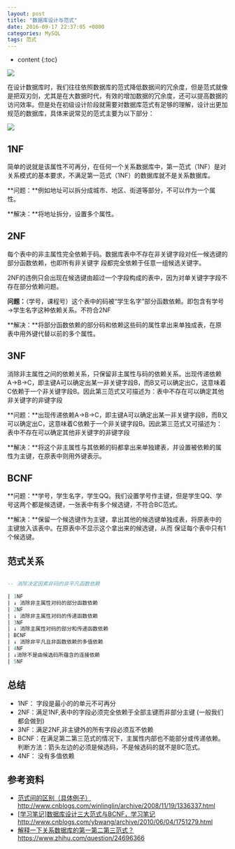 ```yaml
---
layout: post
title: "数据库设计与范式"
date: 2016-09-17 22:37:05 +0800
categories: MySQL
tags: 范式
---
```

* content
{:toc}


![](http://i.imgur.com/UWieaYs.png)







在设计数据库时，我们往往依照数据库的范式降低数据间的冗余度，但是范式就像是把双刃剑，尤其是在大数据时代，有效的增加数据的冗余度，还可以提高数据的访问效率。但是处在初级设计阶段就需要对数据库范式有足够的理解，设计出更加规范的数据库，具体来说常见的范式主要为以下部分：


![](http://i.imgur.com/rDJh8wu.png)


## 1NF ##

简单的说就是该属性不可再分，在任何一个关系数据库中，第一范式（1NF）是对关系模式的基本要求，不满足第一范式（1NF）的数据库就不是关系数据库。

**问题：**例如地址可以拆分成城市、地区、街道等部分，不可以作为一个属性。

**解决：**将地址拆分，设置多个属性。

## 2NF ##

每个表中的非主属性完全依赖于码。数据库表中不存在非关键字段对任一候选键的部分函数依赖，也即所有非关键字 段都完全依赖于任意一组候选关键字。

2NF的违例只会出现在候选键由超过一个字段构成的表中，因为对单关键字字段不存在部分依赖问题。

**问题：**（学号，课程号）这个表中的码被“学生名字”部分函数依赖。即包含有学号→学生名字这种依赖关系。不符合2NF

**解决：**将部分函数依赖的部分码和依赖这些码的属性拿出来单独成表，在原表中用外键代替以前的多个属性。

## 3NF ##

消除非主属性之间的依赖关系，只保留非主属性与码的依赖关系。出现传递依赖A->B->C，即主键A可以确定出某一非关键字段B，而B又可以确定出C，这意味着C依赖于一个非关键字段B。因此第三范式又可描述为：表中不存在可以确定其他非关键字的非键字段

**问题：**出现传递依赖A->B->C，即主键A可以确定出某一非关键字段B，而B又可以确定出C，这意味着C依赖于一个非关键字段B。因此第三范式又可描述为：表中不存在可以确定其他非关键字的非键字段

**解决：**将这个非主属性与其依赖的码都拿出来单独建表，并设置被依赖的属性为主键，在原表中则用外键表示。

## BCNF ##
 
**问题：**学号，学生名字，学生QQ。我们设置学号作主键，但是学生QQ、学号这两个都是候选键，一张表中有多个候选键，不符合BC范式。

**解决：**保留一个候选键作为主键，拿出其他的候选键单独成表，将原表中的主键放入该表中。在原表中不显示这个拿出来的候选键，从而 保证每个表中只有1个候选键。


## 范式关系 ##

```sql

-- 消除决定因素非码的非平凡函数依赖

| 1NF
| ↓ 消除非主属性对码的部分函数依赖
| 2NF
| ↓ 消除非主属性对码的传递函数依赖
| 3NF
| ↓ 消除主属性对码的部分和传递函数依赖
| BCNF
| ↓ 消除非平凡且非函数依赖的多值依赖
| 4NF
| ↓消除不是由候选码所蕴含的连接依赖
| 5NF

```

## 总结 ##

- 1NF： 字段是最小的的单元不可再分 
- 2NF：满足1NF,表中的字段必须完全依赖于全部主键而非部分主键 (一般我们都会做到)
- 3NF：满足2NF,非主键外的所有字段必须互不依赖
- BCNF：在满足第二第三范式的情况下，主属性内部也不能部分或传递依赖。判断方法：箭头左边的必须是候选码，不是候选码的就不是BC范式。
- 4NF： 没有多值依赖

## 参考资料 ##

- [范式间的区别（具体例子）](http://www.cnblogs.com/winlinglin/archive/2008/11/19/1336337.html)http://www.cnblogs.com/winlinglin/archive/2008/11/19/1336337.html
- [[学习笔记]数据库设计三大范式与BCNF，学习笔记](http://www.cnblogs.com/ybwang/archive/2010/06/04/1751279.html)http://www.cnblogs.com/ybwang/archive/2010/06/04/1751279.html
- [解释一下关系数据库的第一第二第三范式？](https://www.zhihu.com/question/24696366)https://www.zhihu.com/question/24696366
